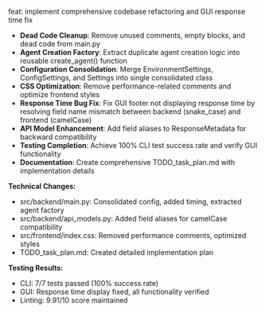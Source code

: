 feat: implement comprehensive codebase refactoring and GUI response time fix

- **Dead Code Cleanup**: Remove unused comments, empty blocks, and dead code from main.py
- **Agent Creation Factory**: Extract duplicate agent creation logic into reusable create_agent() function
- **Configuration Consolidation**: Merge EnvironmentSettings, ConfigSettings, and Settings into single consolidated class
- **CSS Optimization**: Remove performance-related comments and optimize frontend styles
- **Response Time Bug Fix**: Fix GUI footer not displaying response time by resolving field name mismatch between backend (snake_case) and frontend (camelCase)
- **API Model Enhancement**: Add field aliases to ResponseMetadata for backward compatibility
- **Testing Completion**: Achieve 100% CLI test success rate and verify GUI functionality
- **Documentation**: Create comprehensive TODO_task_plan.md with implementation details

**Technical Changes:**
- src/backend/main.py: Consolidated config, added timing, extracted agent factory
- src/backend/api_models.py: Added field aliases for camelCase compatibility  
- src/frontend/index.css: Removed performance comments, optimized styles
- TODO_task_plan.md: Created detailed implementation plan

**Testing Results:**
- CLI: 7/7 tests passed (100% success rate)
- GUI: Response time display fixed, all functionality verified
- Linting: 9.91/10 score maintained